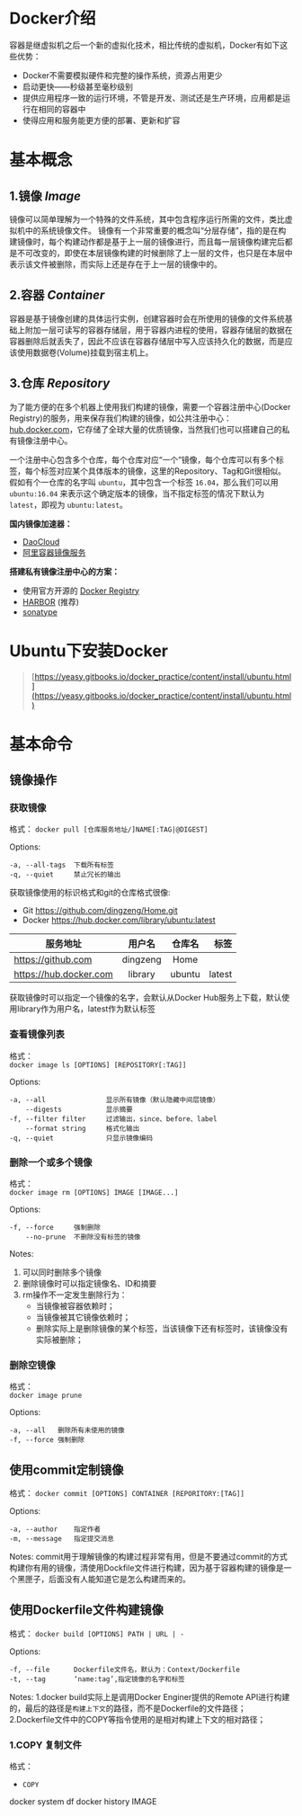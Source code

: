 
Docker介绍
==========

容器是继虚拟机之后一个新的虚拟化技术，相比传统的虚拟机，Docker有如下这些优势：
- Docker不需要模拟硬件和完整的操作系统，资源占用更少
- 启动更快——秒级甚至毫秒级别
- 提供应用程序一致的运行环境，不管是开发、测试还是生产环境，应用都是运行在相同的容器中
- 使得应用和服务能更方便的部署、更新和扩容

# 基本概念

## 1.镜像 *Image*

镜像可以简单理解为一个特殊的文件系统，其中包含程序运行所需的文件，类比虚拟机中的系统镜像文件。
镜像有一个非常重要的概念叫“分层存储”，指的是在构建镜像时，每个构建动作都是基于上一层的镜像进行，而且每一层镜像构建完后都是不可改变的，即使在本层镜像构建的时候删除了上一层的文件，也只是在本层中表示该文件被删除，而实际上还是存在于上一层的镜像中的。

## 2.容器 *Container*

容器是基于镜像创建的具体运行实例，创建容器时会在所使用的镜像的文件系统基础上附加一层可读写的容器存储层，用于容器内进程的使用，容器存储层的数据在容器删除后就丢失了，因此不应该在容器存储层中写入应该持久化的数据，而是应该使用数据卷(Volume)挂载到宿主机上。

## 3.仓库 *Repository*

为了能方便的在多个机器上使用我们构建的镜像，需要一个容器注册中心(Docker Registry)的服务，用来保存我们构建的镜像，如公共注册中心：[hub.docker.com](https://hub.docker.com/)，它存储了全球大量的优质镜像，当然我们也可以搭建自己的私有镜像注册中心。

一个注册中心包含多个仓库，每个仓库对应“一个”镜像，每个仓库可以有多个标签，每个标签对应某个具体版本的镜像，这里的Repository、Tag和Git很相似。假如有个一仓库的名字叫 `ubuntu`，其中包含一个标签 `16.04`，那么我们可以用 `ubuntu:16.04` 来表示这个确定版本的镜像，当不指定标签的情况下默认为`latest`，即视为 `ubuntu:latest`。

**国内镜像加速器：**
- [DaoCloud](https://www.daocloud.io/mirror)
- [阿里容器镜像服务](https://cr.console.aliyun.com)

**搭建私有镜像注册中心的方案：**
- 使用官方开源的 [Docker Registry](https://hub.docker.com/_/registry)
- [HARBOR](https://goharbor.io/) (推荐)
- [sonatype](https://www.sonatype.com/)

# Ubuntu下安装Docker

> [https://yeasy.gitbooks.io/docker_practice/content/install/ubuntu.html](https://yeasy.gitbooks.io/docker_practice/content/install/ubuntu.html)

# 基本命令

## 镜像操作

### 获取镜像
格式：
`docker pull [仓库服务地址/]NAME[:TAG|@DIGEST]`

Options:
```
-a, --all-tags  下载所有标签
-q, --quiet     禁止冗长的输出   
```

获取镜像使用的标识格式和git的仓库格式很像:
- Git       https://github.com/dingzeng/Home.git
- Docker    https://hub.docker.com/library/ubuntu:latest

|服务地址|用户名|仓库名|标签|
---|:--:|:--:|---:
https://github.com|dingzeng|Home|
https://hub.docker.com|library|ubuntu|latest

获取镜像时可以指定一个镜像的名字，会默认从Docker Hub服务上下载，默认使用library作为用户名，latest作为默认标签

### 查看镜像列表
格式：  
`docker image ls [OPTIONS] [REPOSITORY[:TAG]]`

Options:
```
-a, --all               显示所有镜像（默认隐藏中间层镜像）
    --digests           显示摘要
-f, --filter filter     过滤输出，since、before、label
    --format string     格式化输出
-q, --quiet             只显示镜像编码
```

### 删除一个或多个镜像
格式：  
`docker image rm [OPTIONS] IMAGE [IMAGE...]`

Options:
```
-f, --force     强制删除
    --no-prune  不删除没有标签的镜像
```
Notes:
1. 可以同时删除多个镜像
2. 删除镜像时可以指定镜像名、ID和摘要
3. rm操作不一定发生删除行为：
    - 当镜像被容器依赖时；
    - 当镜像被其它镜像依赖时；
    - 删除实际上是删除镜像的某个标签，当该镜像下还有标签时，该镜像没有实际被删除；

### 删除空镜像
格式：  
`docker image prune`

Options:
```
-a, --all   删除所有未使用的镜像
-f, --force 强制删除
```

## 使用commit定制镜像
格式：
`docker commit [OPTIONS] CONTAINER [REPORITORY:[TAG]]`

Options:
```
-a, --author    指定作者
-m, --message   指定提交消息
```

Notes:
commit用于理解镜像的构建过程非常有用，但是不要通过commit的方式构建你有用的镜像，清使用Dockfile文件进行构建，因为基于容器构建的镜像是一个黑匣子，后面没有人能知道它是怎么构建而来的。

## 使用Dockerfile文件构建镜像
格式：
`docker build [OPTIONS] PATH | URL | -`

Options:
```
-f, --file      Dockerfile文件名，默认为：Context/Dockerfile
-t, --tag       ‘name:tag’,指定镜像的名字和标签
```

Notes:
1.docker build实际上是调用Docker Enginer提供的Remote API进行构建的，最后的路径是`构建上下文`的路径，而不是Dockerfile的文件路径；
2.Dockerfile文件中的COPY等指令使用的是相对构建上下文的相对路径；

### 1.COPY 复制文件
格式：
- `COPY `

docker system df
docker history IMAGE